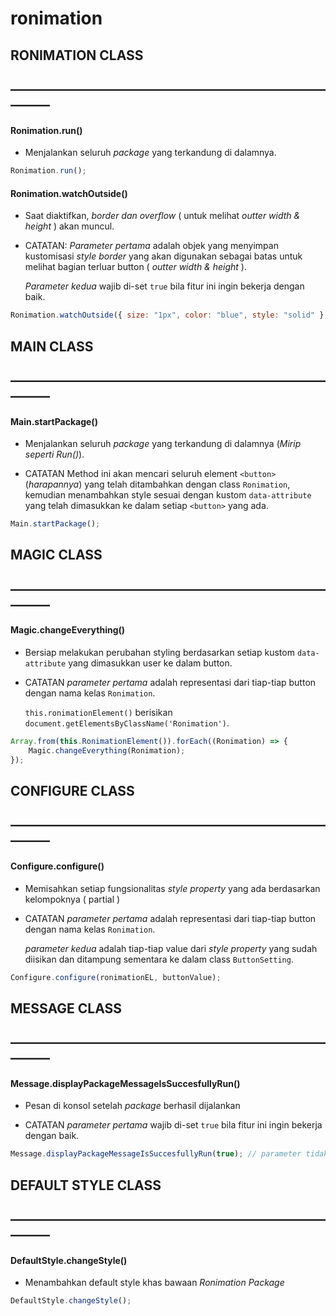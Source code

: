 # ronimation
<!-- Ronimation API Reference Guide -->

## RONIMATION CLASS
## ———————————————————————————

#### Ronimation.run()
- Menjalankan seluruh *package* yang terkandung di dalamnya.

```js
Ronimation.run();
```

#### Ronimation.watchOutside()
- Saat diaktifkan, *border dan overflow* ( untuk melihat *outter width & height* ) akan muncul.

- CATATAN: 
  *Parameter pertama* adalah objek yang menyimpan kustomisasi *style border* yang akan digunakan sebagai batas untuk melihat bagian terluar button ( *outter width & height* ).

  *Parameter kedua* wajib di-set `true` bila fitur ini ingin bekerja dengan baik.

```js
Ronimation.watchOutside({ size: "1px", color: "blue", style: "solid" }, true).run();
```

## MAIN CLASS
## ———————————————————————————

#### Main.startPackage()
- Menjalankan seluruh *package* yang terkandung di dalamnya (*Mirip seperti Run()*).

- CATATAN
  Method ini akan mencari seluruh element `<button>` (*harapannya*) yang telah ditambahkan dengan class `Ronimation`, kemudian menambahkan style sesuai dengan kustom `data-attribute` yang telah dimasukkan ke dalam setiap `<button>` yang ada.

```js
Main.startPackage();
```

## MAGIC CLASS
## ———————————————————————————

#### Magic.changeEverything()
- Bersiap melakukan perubahan styling berdasarkan setiap kustom `data-attribute` yang dimasukkan user ke dalam button.

- CATATAN
  *parameter pertama* adalah representasi dari tiap-tiap button dengan nama kelas `Ronimation`.

  `this.ronimationElement()` berisikan `document.getElementsByClassName('Ronimation')`.

```js
Array.from(this.RonimationElement()).forEach((Ronimation) => {
    Magic.changeEverything(Ronimation);
});
```

## CONFIGURE CLASS
## ———————————————————————————

#### Configure.configure()
- Memisahkan setiap fungsionalitas *style property* yang ada berdasarkan kelompoknya ( partial )

- CATATAN 
  *parameter pertama* adalah representasi dari tiap-tiap button dengan nama kelas `Ronimation`.

  *parameter kedua* adalah tiap-tiap value dari *style property* yang sudah diisikan dan ditampung sementara ke dalam class `ButtonSetting`.

```js
Configure.configure(ronimationEL, buttonValue);
```

## MESSAGE CLASS
## ———————————————————————————

#### Message.displayPackageMessageIsSuccesfullyRun()
- Pesan di konsol setelah *package* berhasil dijalankan

- CATATAN
  *parameter pertama* wajib di-set `true` bila fitur ini ingin bekerja dengan baik.

```js
Message.displayPackageMessageIsSuccesfullyRun(true); // parameter tidak wajib diisi
```

## DEFAULT STYLE CLASS
## ———————————————————————————

#### DefaultStyle.changeStyle()
- Menambahkan default style khas bawaan *Ronimation Package* 

```js
DefaultStyle.changeStyle();
```






